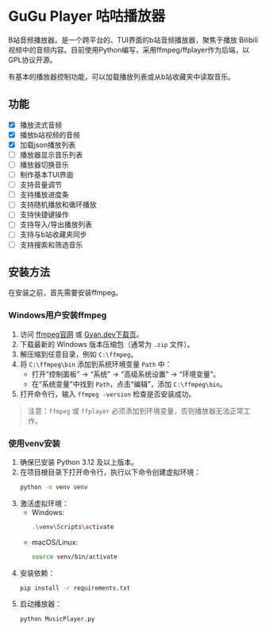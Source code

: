 # GuGu Player 咕咕播放器

B站音频播放器。是一个跨平台的、TUI界面的b站音频播放器，聚焦于播放 Bilibili 视频中的音频内容。目前使用Python编写，采用ffmpeg/ffplayer作为后端，以GPL协议开源。

有基本的播放器控制功能，可以加载播放列表或从b站收藏夹中读取音乐。

## 功能

- [x] 播放流式音频
- [x] 播放b站视频的音频
- [x] 加载json播放列表
- [ ] 播放器显示音乐列表
- [ ] 播放器切换音乐
- [ ] 制作基本TUI界面
- [ ] 支持音量调节
- [ ] 支持播放进度条
- [ ] 支持随机播放和循环播放
- [ ] 支持快捷键操作
- [ ] 支持导入/导出播放列表
- [ ] 支持与b站收藏夹同步
- [ ] 支持搜索和筛选音乐

## 安装方法

在安装之前，首先需要安装ffmpeg。

### Windows用户安装ffmpeg

1. 访问 [ffmpeg官网](https://ffmpeg.org/download.html) 或 [Gyan.dev下载页](https://www.gyan.dev/ffmpeg/builds/)。
2. 下载最新的 Windows 版本压缩包（通常为 `.zip` 文件）。
3. 解压缩到任意目录，例如 `C:\ffmpeg`。
4. 将 `C:\ffmpeg\bin` 添加到系统环境变量 `Path` 中：
    - 打开“控制面板” → “系统” → “高级系统设置” → “环境变量”。
    - 在“系统变量”中找到 `Path`，点击“编辑”，添加 `C:\ffmpeg\bin`。
5. 打开命令行，输入 `ffmpeg -version` 检查是否安装成功。

> 注意：`ffmpeg` 或 `ffplayer` 必须添加到环境变量，否则播放器无法正常工作。

### 使用venv安装

1. 确保已安装 Python 3.12 及以上版本。
2. 在项目根目录下打开命令行，执行以下命令创建虚拟环境：
    ```bash
    python -m venv venv
    ```
3. 激活虚拟环境：
    - Windows:
      ```bash
      .\venv\Scripts\activate
      ```
    - macOS/Linux:
      ```bash
      source venv/bin/activate
      ```
4. 安装依赖：
    ```bash
    pip install -r requirements.txt
    ```
5. 启动播放器：
    ```bash
    python MusicPlayer.py
    ```